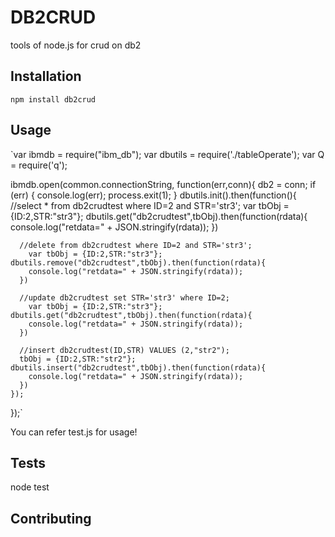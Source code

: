 DB2CRUD
=========

tools of node.js for crud on db2

## Installation

  `npm install db2crud`

## Usage

`var ibmdb = require("ibm_db");
var dbutils = require('./tableOperate');
var Q = require('q');

ibmdb.open(common.connectionString, function(err,conn){ 
  db2 = conn;
	if (err) {
		console.log(err);
		process.exit(1);
	}
	dbutils.init().then(function(){
		//select * from db2crudtest where ID=2 and STR='str3';
		var tbObj = {ID:2,STR:"str3"};
	  	dbutils.get("db2crudtest",tbObj).then(function(rdata){
	    		console.log("retdata=" + JSON.stringify(rdata));
	  	})
	  
	  //delete from db2crudtest where ID=2 and STR='str3';
		var tbObj = {ID:2,STR:"str3"};
  	dbutils.remove("db2crudtest",tbObj).then(function(rdata){
	    console.log("retdata=" + JSON.stringify(rdata));
	  })
	  
	  //update db2crudtest set STR='str3' where ID=2;
		var tbObj = {ID:2,STR:"str3"};
  	dbutils.get("db2crudtest",tbObj).then(function(rdata){
	    console.log("retdata=" + JSON.stringify(rdata));
	  })
	  
	  //insert db2crudtest(ID,STR) VALUES (2,"str2");
	  tbObj = {ID:2,STR:"str2"};
  	dbutils.insert("db2crudtest",tbObj).then(function(rdata){
 	    console.log("retdata=" + JSON.stringify(rdata));
	  }) 
	});
});`


You can refer test.js for usage!


## Tests

  node test

## Contributing

